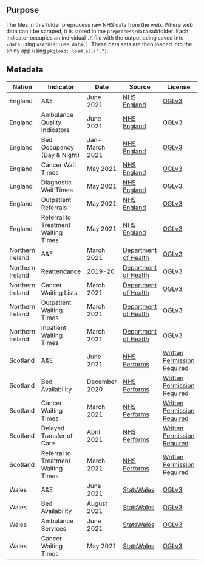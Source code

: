 ## Purpose
The files in this folder preprocess raw NHS data from the web. Where web data can't be scraped, it is stored in the `preprocess/data` subfolder. Each indicator occupies an individual `.R` file with the output being saved into `/data` using `usethis::use_data()`. These data sets are then loaded into the shiny app using `pkgload::load_all(".")`.

## Metadata

| Nation | Indicator | Date | Source | License |
| --- | --- | --- | --- | --- |
| England | A&E | June 2021 | [NHS England](https://www.england.nhs.uk/statistics/statistical-work-areas/ae-waiting-times-and-activity/) | [OGLv3](https://www.nationalarchives.gov.uk/doc/open-government-licence/version/3/) |
| England | Ambulance Quality Indicators | June 2021 | [NHS England](https://www.england.nhs.uk/statistics/statistical-work-areas/ambulance-quality-indicators/) | [OGLv3](https://www.nationalarchives.gov.uk/doc/open-government-licence/version/3/) |
| England | Bed Occupancy (Day & Night) | Jan-March 2021 | [NHS England](https://www.england.nhs.uk/statistics/statistical-work-areas/bed-availability-and-occupancy/) | [OGLv3](https://www.nationalarchives.gov.uk/doc/open-government-licence/version/3/) |
| England | Cancer Wait Times | May 2021 | [NHS England](https://www.england.nhs.uk/statistics/statistical-work-areas/cancer-waiting-times/) | [OGLv3](https://www.nationalarchives.gov.uk/doc/open-government-licence/version/3/) |
| England | Diagnostic Wait Times  | May 2021 | [NHS England](https://www.england.nhs.uk/statistics/statistical-work-areas/diagnostics-waiting-times-and-activity/) | [OGLv3](https://www.nationalarchives.gov.uk/doc/open-government-licence/version/3/) |
| England | Outpatient Referrals | May 2021 | [NHS England](https://www.england.nhs.uk/statistics/statistical-work-areas/outpatient-referrals/) | [OGLv3](https://www.nationalarchives.gov.uk/doc/open-government-licence/version/3/) |
| England | Referral to Treatment Waiting Times | May 2021 | [NHS England](https://www.england.nhs.uk/statistics/statistical-work-areas/rtt-waiting-times/) | [OGLv3](https://www.nationalarchives.gov.uk/doc/open-government-licence/version/3/) |
| Northern Ireland | A&E | March 2021 | [Department of Health](https://www.health-ni.gov.uk/articles/emergency-care-waiting-times) | [OGLv3](https://www.health-ni.gov.uk/crown-copyright) |
| Northern Ireland | Reattendance | 2019-20 | [Department of Health](https://www.health-ni.gov.uk/) | [OGLv3](https://www.health-ni.gov.uk/crown-copyright) |
| Northern Ireland | Cancer Waiting Lists | March 2021 | [Department of Health](https://www.health-ni.gov.uk/publications/northern-ireland-waiting-time-statistics-cancer-waiting-times-january-march-2021) | [OGLv3](https://www.health-ni.gov.uk/crown-copyright) |
| Northern Ireland | Outpatient Waiting Times | March 2021 | [Department of Health](https://www.health-ni.gov.uk/publications/northern-ireland-waiting-time-statistics-outpatient-waiting-times-march-2021) | [OGLv3](https://www.health-ni.gov.uk/crown-copyright) |
| Northern Ireland | Inpatient Waiting Times | March 2021 | [Department of Health](https://www.health-ni.gov.uk/publications/northern-ireland-waiting-time-statistics-inpatient-and-day-case-waiting-times-march-2021) | [OGLv3](https://www.health-ni.gov.uk/crown-copyright) |
| Scotland | A&E | June 2021 | [NHS Performs](https://www.nhsperforms.scot/) | [Written Permission Required](https://www.nhsperforms.scot/terms-conditions/copyright/) |
| Scotland | Bed Availability | December 2020 | [NHS Performs](https://www.nhsperforms.scot/) | [Written Permission Required](https://www.nhsperforms.scot/terms-conditions/copyright/) |
| Scotland | Cancer Waiting Times | March 2021 | [NHS Performs](https://www.nhsperforms.scot/) | [Written Permission Required](https://www.nhsperforms.scot/terms-conditions/copyright/) |
| Scotland | Delayed Transfer of Care | April 2021 | [NHS Performs](https://www.nhsperforms.scot/) | [Written Permission Required](https://www.nhsperforms.scot/terms-conditions/copyright/) |
| Scotland | Referral to Treatment Waiting Times | March 2021 | [NHS Performs](https://www.nhsperforms.scot/) | [Written Permission Required](https://www.nhsperforms.scot/terms-conditions/copyright/) |
| Wales | A&E | June 2021 | [StatsWales](https://statswales.gov.wales/Catalogue/Health-and-Social-Care/NHS-Hospital-Waiting-Times/Accident-and-Emergency) | [OGLv3](https://www.nationalarchives.gov.uk/doc/open-government-licence/version/3/) |
| Wales | Bed Availability | August 2021 | [StatsWales](https://statswales.gov.wales/Catalogue/Health-and-Social-Care/NHS-Hospital-Activity/nhs-activity-and-capacity-during-the-coronavirus-pandemic/nhsbeds-by-date-localhealthboard) | [OGLv3](https://www.nationalarchives.gov.uk/doc/open-government-licence/version/3/) |
| Wales | Ambulance Services | June 2021 |[StatsWales](https://statswales.gov.wales/Catalogue/Health-and-Social-Care/NHS-Performance/Ambulance-Services) | [OGLv3](https://www.nationalarchives.gov.uk/doc/open-government-licence/version/3/) |
| Wales | Cancer Waiting Times | May 2021 | [StatsWales](https://statswales.gov.wales/Catalogue/Health-and-Social-Care/NHS-Hospital-Waiting-Times/Cancer-Waiting-Times/Monthly/suspectedcancerpathwayclosedpathways-by-localhealthboard-tumoursite-agegroup-gender-measure-month) | [OGLv3](https://www.nationalarchives.gov.uk/doc/open-government-licence/version/3/) | 